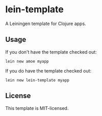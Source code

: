 # lein-template

A Leiningen template for Clojure apps.

## Usage

If you don't have the template checked out:

    lein new amoe myapp

If you do have the template checked out:

    lein new lein-template myapp

## License

This template is MIT-licensed.
